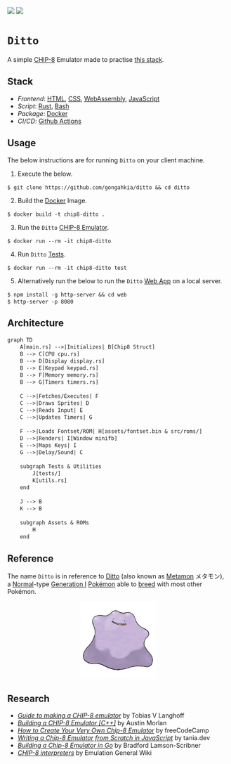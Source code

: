 [![](https://img.shields.io/badge/ditto_1.0.0-passing-green)](https://github.com/gongahkia/ditto/releases/tag/1.0.0) 
[![](https://img.shields.io/badge/ditto_2.0.0-passing-light_green)](https://github.com/gongahkia/ditto/releases/tag/2.0.0) 

# `Ditto`

A simple [CHIP-8](https://en.wikipedia.org/wiki/CHIP-8) Emulator made to practise [this stack](#stack).

## Stack

* *Frontend*: [HTML](https://developer.mozilla.org/en-US/docs/Web/HTML), [CSS](https://developer.mozilla.org/en-US/docs/Web/CSS), [WebAssembly](https://www.rust-lang.org/what/wasm), [JavaScript](https://developer.mozilla.org/en-US/docs/Web/JavaScript)
* *Script*: [Rust](https://www.rust-lang.org/), [Bash](https://www.gnu.org/s/bash/)
* *Package*: [Docker](https://www.docker.com/)
* *CI/CD*: [Github Actions](https://github.com/features/actions)

## Usage

The below instructions are for running `Ditto` on your client machine.

1. Execute the below.

```console
$ git clone https://github.com/gongahkia/ditto && cd ditto
```

2. Build the [Docker](./Dockerfile) Image.

```console
$ docker build -t chip8-ditto .
```

3. Run the `Ditto` [CHIP-8 Emulator](./src/chip8/).

```console
$ docker run --rm -it chip8-ditto
```

4. Run `Ditto` [Tests](./tests/).

```console
$ docker run --rm -it chip8-ditto test
```

5. Alternatively run the below to run the `Ditto` [Web App](./web/) on a local server.

```console
$ npm install -g http-server && cd web
$ http-server -p 8080
```

## Architecture

```mermaid
graph TD
    A[main.rs] -->|Initializes| B[Chip8 Struct]
    B --> C[CPU cpu.rs]
    B --> D[Display display.rs]
    B --> E[Keypad keypad.rs]
    B --> F[Memory memory.rs]
    B --> G[Timers timers.rs]

    C -->|Fetches/Executes| F
    C -->|Draws Sprites| D
    C -->|Reads Input| E
    C -->|Updates Timers| G

    F -->|Loads Fontset/ROM| H[assets/fontset.bin & src/roms/]
    D -->|Renders| I[Window minifb]
    E -->|Maps Keys| I
    G -->|Delay/Sound| C

    subgraph Tests & Utilities
        J[tests/]
        K[utils.rs]
    end

    J --> B
    K --> B

    subgraph Assets & ROMs
        H
    end
```

## Reference

The name `Ditto` is in reference to [Ditto](https://bulbapedia.bulbagarden.net/wiki/Ditto_(Pok%C3%A9mon)) (also known as [Metamon](https://en.wikipedia.org/wiki/Ditto_(Pok%C3%A9mon)) メタモン), a [Normal](https://bulbapedia.bulbagarden.net/wiki/Normal_(type))-type [Generation I](https://bulbapedia.bulbagarden.net/wiki/Generation_I) [Pokémon](https://bulbapedia.bulbagarden.net/wiki/Pok%C3%A9mon_(species)) able to [breed](https://bulbapedia.bulbagarden.net/wiki/Pok%C3%A9mon_breeding) with most other Pokémon.

<div align="center">
    <img src="./assets/logo/ditto.png" width="35%">
</div>

## Research

* [*Guide to making a CHIP-8 emulator*](https://tobiasvl.github.io/blog/write-a-chip-8-emulator/) by Tobias V Langhoff
* [*Building a CHIP-8 Emulator [C++]*](https://austinmorlan.com/posts/chip8_emulator/) by Austin Morlan
* [*How to Create Your Very Own Chip-8 Emulator*](https://www.freecodecamp.org/news/creating-your-very-own-chip-8-emulator/) by freeCodeCamp
* [*Writing a Chip-8 Emulator from Scratch in JavaScript*](https://www.taniarascia.com/writing-an-emulator-in-javascript-chip8/) by tania.dev
* [*Building a Chip-8 Emulator in Go*](https://medium.com/@bradford_hamilton/building-a-chip-8-emulator-in-go-9f137ec5d71c) by Bradford Lamson-Scribner
* [*CHIP-8 interpreters*](https://emulation.gametechwiki.com/index.php/CHIP-8_interpreters) by Emulation General Wiki